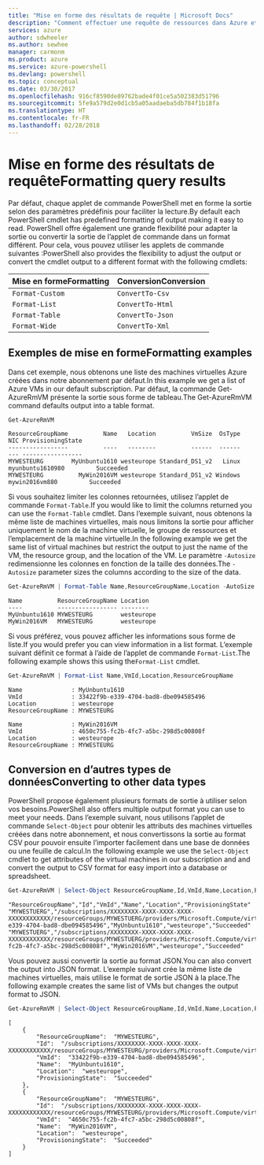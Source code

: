 ```yaml
---
title: "Mise en forme des résultats de requête | Microsoft Docs"
description: "Comment effectuer une requête de ressources dans Azure et mettre en forme les résultats."
services: azure
author: sdwheeler
ms.author: sewhee
manager: carmonm
ms.product: azure
ms.service: azure-powershell
ms.devlang: powershell
ms.topic: conceptual
ms.date: 03/30/2017
ms.openlocfilehash: 916cf8590de89762bade4f01ce5a502383d51796
ms.sourcegitcommit: 5fe9a579d2e0d1cb5a05aadaeba5db784f1b18fa
ms.translationtype: HT
ms.contentlocale: fr-FR
ms.lasthandoff: 02/28/2018
---
```

# <a name="formatting-query-results"></a><span data-ttu-id="bc622-103">Mise en forme des résultats de requête</span><span class="sxs-lookup"><span data-stu-id="bc622-103">Formatting query results</span></span>

<span data-ttu-id="bc622-104">Par défaut, chaque applet de commande PowerShell met en forme la sortie selon des paramètres prédéfinis pour faciliter la lecture.</span><span class="sxs-lookup"><span data-stu-id="bc622-104">By default each PowerShell cmdlet has predefined formatting of output making it easy to read.</span></span>  <span data-ttu-id="bc622-105">PowerShell offre également une grande flexibilité pour adapter la sortie ou convertir la sortie de l’applet de commande dans un format différent. Pour cela, vous pouvez utiliser les applets de commande suivantes :</span><span class="sxs-lookup"><span data-stu-id="bc622-105">PowerShell also provides the flexibility to adjust the output or convert the cmdlet output to a different format with the following cmdlets:</span></span>

| <span data-ttu-id="bc622-106">Mise en forme</span><span class="sxs-lookup"><span data-stu-id="bc622-106">Formatting</span></span>      | <span data-ttu-id="bc622-107">Conversion</span><span class="sxs-lookup"><span data-stu-id="bc622-107">Conversion</span></span>       |
|-----------------|------------------|
| `Format-Custom` | `ConvertTo-Csv`  |
| `Format-List`   | `ConvertTo-Html` |
| `Format-Table`  | `ConvertTo-Json` |
| `Format-Wide`   | `ConvertTo-Xml`  |

## <a name="formatting-examples"></a><span data-ttu-id="bc622-108">Exemples de mise en forme</span><span class="sxs-lookup"><span data-stu-id="bc622-108">Formatting examples</span></span>

<span data-ttu-id="bc622-109">Dans cet exemple, nous obtenons une liste des machines virtuelles Azure créées dans notre abonnement par défaut.</span><span class="sxs-lookup"><span data-stu-id="bc622-109">In this example we get a list of Azure VMs in our default subscription.</span></span>  <span data-ttu-id="bc622-110">Par défaut, la commande Get-AzureRmVM présente la sortie sous forme de tableau.</span><span class="sxs-lookup"><span data-stu-id="bc622-110">The Get-AzureRmVM command defaults output into a table format.</span></span>

```powershell
Get-AzureRmVM
```

```
ResourceGroupName          Name   Location          VmSize  OsType              NIC ProvisioningState
-----------------          ----   --------          ------  ------              --- -----------------
MYWESTEURG        MyUnbuntu1610 westeurope Standard_DS1_v2   Linux myunbuntu1610980         Succeeded
MYWESTEURG          MyWin2016VM westeurope Standard_DS1_v2 Windows   mywin2016vm880         Succeeded
```

<span data-ttu-id="bc622-111">Si vous souhaitez limiter les colonnes retournées, utilisez l’applet de commande `Format-Table`.</span><span class="sxs-lookup"><span data-stu-id="bc622-111">If you would like to limit the columns returned you can use the `Format-Table` cmdlet.</span></span> <span data-ttu-id="bc622-112">Dans l’exemple suivant, nous obtenons la même liste de machines virtuelles, mais nous limitons la sortie pour afficher uniquement le nom de la machine virtuelle, le groupe de ressources et l’emplacement de la machine virtuelle.</span><span class="sxs-lookup"><span data-stu-id="bc622-112">In the following example we get the same list of virtual machines but restrict the output to just the name of the VM, the resource group, and the location of the VM.</span></span>  <span data-ttu-id="bc622-113">Le paramètre `-Autosize` redimensionne les colonnes en fonction de la taille des données.</span><span class="sxs-lookup"><span data-stu-id="bc622-113">The `-Autosize` parameter sizes the columns according to the size of the data.</span></span>

```powershell
Get-AzureRmVM | Format-Table Name,ResourceGroupName,Location -AutoSize
```

```
Name          ResourceGroupName Location
----          ----------------- --------
MyUnbuntu1610 MYWESTEURG        westeurope
MyWin2016VM   MYWESTEURG        westeurope
```

<span data-ttu-id="bc622-114">Si vous préférez, vous pouvez afficher les informations sous forme de liste.</span><span class="sxs-lookup"><span data-stu-id="bc622-114">If you would prefer you can view information in a list format.</span></span> <span data-ttu-id="bc622-115">L’exemple suivant définit ce format à l’aide de l’applet de commande `Format-List`.</span><span class="sxs-lookup"><span data-stu-id="bc622-115">The following example shows this using the`Format-List` cmdlet.</span></span>

```powershell
Get-AzureRmVM | Format-List Name,VmId,Location,ResourceGroupName
```

```
Name              : MyUnbuntu1610
VmId              : 33422f9b-e339-4704-bad8-dbe094585496
Location          : westeurope
ResourceGroupName : MYWESTEURG

Name              : MyWin2016VM
VmId              : 4650c755-fc2b-4fc7-a5bc-298d5c00808f
Location          : westeurope
ResourceGroupName : MYWESTEURG
```

## <a name="converting-to-other-data-types"></a><span data-ttu-id="bc622-116">Conversion en d’autres types de données</span><span class="sxs-lookup"><span data-stu-id="bc622-116">Converting to other data types</span></span>

<span data-ttu-id="bc622-117">PowerShell propose également plusieurs formats de sortie à utiliser selon vos besoins.</span><span class="sxs-lookup"><span data-stu-id="bc622-117">PowerShell also offers multiple output format you can use to meet your needs.</span></span>  <span data-ttu-id="bc622-118">Dans l’exemple suivant, nous utilisons l’applet de commande `Select-Object` pour obtenir les attributs des machines virtuelles créées dans notre abonnement, et nous convertissons la sortie au format CSV pour pouvoir ensuite l’importer facilement dans une base de données ou une feuille de calcul.</span><span class="sxs-lookup"><span data-stu-id="bc622-118">In the following example we use the `Select-Object` cmdlet to get attributes of the virtual machines in our subscription and and convert the output to CSV format for easy import into a database or spreadsheet.</span></span>

```powershell
Get-AzureRmVM | Select-Object ResourceGroupName,Id,VmId,Name,Location,ProvisioningState | ConvertTo-Csv -NoTypeInformation
```

```
"ResourceGroupName","Id","VmId","Name","Location","ProvisioningState"
"MYWESTUERG","/subscriptions/XXXXXXXX-XXXX-XXXX-XXXX-XXXXXXXXXXXX/resourceGroups/MYWESTUERG/providers/Microsoft.Compute/virtualMachines/MyUnbuntu1610","33422f9b-e339-4704-bad8-dbe094585496","MyUnbuntu1610","westeurope","Succeeded"
"MYWESTUERG","/subscriptions/XXXXXXXX-XXXX-XXXX-XXXX-XXXXXXXXXXXX/resourceGroups/MYWESTUERG/providers/Microsoft.Compute/virtualMachines/MyWin2016VM","4650c755-fc2b-4fc7-a5bc-298d5c00808f","MyWin2016VM","westeurope","Succeeded"
```

<span data-ttu-id="bc622-119">Vous pouvez aussi convertir la sortie au format JSON.</span><span class="sxs-lookup"><span data-stu-id="bc622-119">You can also convert the output into JSON format.</span></span>  <span data-ttu-id="bc622-120">L’exemple suivant crée la même liste de machines virtuelles, mais utilise le format de sortie JSON à la place.</span><span class="sxs-lookup"><span data-stu-id="bc622-120">The following example creates the same list of VMs but changes the output format to JSON.</span></span>

```powershell
Get-AzureRmVM | Select-Object ResourceGroupName,Id,VmId,Name,Location,ProvisioningState | ConvertTo-Json
```

```
[
    {
        "ResourceGroupName":  "MYWESTEURG",
        "Id":  "/subscriptions/XXXXXXXX-XXXX-XXXX-XXXX-XXXXXXXXXXXX/resourceGroups/MYWESTEURG/providers/Microsoft.Compute/virtualMachines/MyUnbuntu1610",
        "VmId":  "33422f9b-e339-4704-bad8-dbe094585496",
        "Name":  "MyUnbuntu1610",
        "Location":  "westeurope",
        "ProvisioningState":  "Succeeded"
    },
    {
        "ResourceGroupName":  "MYWESTEURG",
        "Id":  "/subscriptions/XXXXXXXX-XXXX-XXXX-XXXX-XXXXXXXXXXXX/resourceGroups/MYWESTEURG/providers/Microsoft.Compute/virtualMachines/MyWin2016VM",
        "VmId":  "4650c755-fc2b-4fc7-a5bc-298d5c00808f",
        "Name":  "MyWin2016VM",
        "Location":  "westeurope",
        "ProvisioningState":  "Succeeded"
    }
]
```
